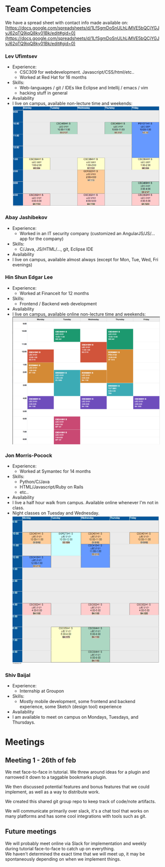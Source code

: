 # Team Competencies 

We have a spread sheet with contact info made available on:
[https://docs.google.com/spreadsheets/d/1LfSgmDoSnULhLjMVE5bQCjYGJyJ62qTQ9iqQ8ky01Bk/edit#gid=0](https://docs.google.com/spreadsheets/d/1LfSgmDoSnULhLjMVE5bQCjYGJyJ62qTQ9iqQ8ky01Bk/edit#gid=0)




### Lev Ufimtsev

- Experience:
	- CSC309 for webdevelopment. Javascript/CSS/html/etc.. 
	- Worked at Red Hat for 16 months
- Skills:
	- Web-languages / git / IDEs like Eclipse and Intellij / emacs / vim 
	- hacking stuff in general
- Availability
 - I live on campus, available non-lecture time and weekends:
![leo time](LeoTime.png)

### Abay Jashibekov

- Experience:
	- Worked in an IT security company (customized an AngularJS/JS/... app for the company)
- Skills:
	- С/Java, JS/HTML/..., git, Eclipse IDE
- Availability
 - I live on campus, available almost always (except for Mon, Tue, Wed, Fri evenings)

### Hin Shun Edgar Lee

- Experience:
	- Worked at Financeit for 12 months
- Skills:
	- Frontend / Backend web development
- Availability
 - I live on campus, available online non-lecture time and weekends:
![edgar time](EdgarTime.png)

### Jon Morris-Pocock

- Experience:
	- Worked at Symantec for 14 months
- Skills:
	- Python/C/Java
	- HTML/Javascript/Ruby on Rails
	- etc..
- Availability
 - I live a half hour walk from campus. Available online whenever I'm not in class.
 - Night classes on Tuesday and Wednesday.
![jon time](JonTime.png)

### Shiv Baijal

- Experience:
  - Internship at Groupon
- Skills:
  - Mostly mobile development, some frontend and backend experience, some Sketch (design tool) experience
- Availability
 - I am available to meet on campus on Mondays, Tuesdays, and Thursdays. 

# Meetings 

## Meeting 1 - 26th of feb
We met face-to-face in tutorial. We threw around ideas for a plugin and narrowed it down to a taggable bookmarks plugin.  

We then discussed potential features and bonus features that we could implement, as well as a way to distribute work.  

We created this shared git group repo to keep track of code/note artifacts.

We will communicate primarily over slack, it's a chat tool that works on many platforms and has some cool integrations with tools such as git.

## Future meetings
We will probably meet online via Slack for implementation and weekly during tutorial face-to-face to catch up on everything.  
We haven't determined the exact time that we will meet up, it may be spontaneously depending on when we implement things.

